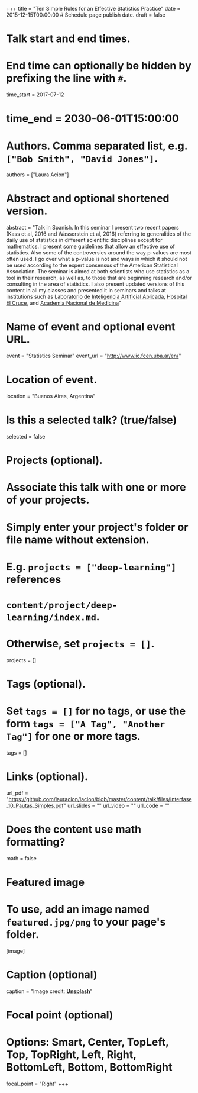+++
title = "Ten Simple Rules for an Effective Statistics Practice"
date = 2015-12-15T00:00:00  # Schedule page publish date.
draft = false

# Talk start and end times.
#   End time can optionally be hidden by prefixing the line with `#`.
time_start = 2017-07-12
# time_end = 2030-06-01T15:00:00

# Authors. Comma separated list, e.g. `["Bob Smith", "David Jones"]`.
authors = ["Laura Acion"]

# Abstract and optional shortened version.
abstract = "Talk in Spanish. In this seminar I present two recent papers (Kass et al, 2016 and Wasserstein et al, 2016) referring to generalities of the daily use of statistics in different scientific disciplines except for mathematics. I present some guidelines that allow an effective use of statistics. Also some of the controversies around the way p-values are most often used. I go over what a p-value is not and ways in which it should not be used according to the expert consensus of the American Statistical Association. The seminar is aimed at both scientists who use
statistics as a tool in their research, as well as, to those that are beginning research and/or consulting in the area of statistics. I also present updated versions of this content in all my classes and presented it in seminars and talks at institutions such as [Laboratorio de Inteligencia Artificial Aplicada](https://icc.fcen.uba.ar/inteligencia-artificial/), [Hospital El Cruce](http://www.hospitalelcruce.org/), and [Academia Nacional de Medicina](https://anm.edu.ar/)"

# Name of event and optional event URL.
event = "Statistics Seminar"
event_url = "http://www.ic.fcen.uba.ar/en/"

# Location of event.
location = "Buenos Aires, Argentina"

# Is this a selected talk? (true/false)
selected = false

# Projects (optional).
#   Associate this talk with one or more of your projects.
#   Simply enter your project's folder or file name without extension.
#   E.g. `projects = ["deep-learning"]` references 
#   `content/project/deep-learning/index.md`.
#   Otherwise, set `projects = []`.
projects = []

# Tags (optional).
#   Set `tags = []` for no tags, or use the form `tags = ["A Tag", "Another Tag"]` for one or more tags.
tags = []

# Links (optional).
url_pdf = "https://github.com/lauracion/lacion/blob/master/content/talk/files/Interfase_10_Pautas_Simples.pdf"
url_slides = ""
url_video = ""
url_code = ""

# Does the content use math formatting?
math = false

# Featured image
# To use, add an image named `featured.jpg/png` to your page's folder. 
[image]
  # Caption (optional)
  caption = "Image credit: [**Unsplash**](https://unsplash.com/photos/bzdhc5b3Bxs)"

  # Focal point (optional)
  # Options: Smart, Center, TopLeft, Top, TopRight, Left, Right, BottomLeft, Bottom, BottomRight
  focal_point = "Right"
+++
